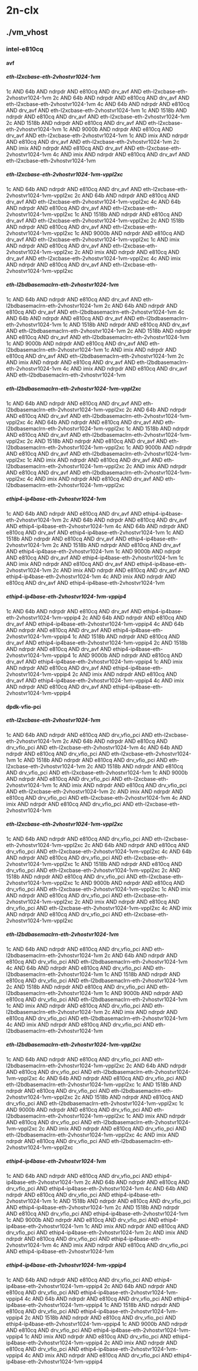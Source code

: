 # 2n-clx
## ./vm_vhost
### intel-e810cq
#### avf
##### eth-l2xcbase-eth-2vhostvr1024-1vm
1c AND 64b AND ndrpdr AND e810cq AND drv_avf AND eth-l2xcbase-eth-2vhostvr1024-1vm
2c AND 64b AND ndrpdr AND e810cq AND drv_avf AND eth-l2xcbase-eth-2vhostvr1024-1vm
4c AND 64b AND ndrpdr AND e810cq AND drv_avf AND eth-l2xcbase-eth-2vhostvr1024-1vm
1c AND 1518b AND ndrpdr AND e810cq AND drv_avf AND eth-l2xcbase-eth-2vhostvr1024-1vm
2c AND 1518b AND ndrpdr AND e810cq AND drv_avf AND eth-l2xcbase-eth-2vhostvr1024-1vm
1c AND 9000b AND ndrpdr AND e810cq AND drv_avf AND eth-l2xcbase-eth-2vhostvr1024-1vm
1c AND imix AND ndrpdr AND e810cq AND drv_avf AND eth-l2xcbase-eth-2vhostvr1024-1vm
2c AND imix AND ndrpdr AND e810cq AND drv_avf AND eth-l2xcbase-eth-2vhostvr1024-1vm
4c AND imix AND ndrpdr AND e810cq AND drv_avf AND eth-l2xcbase-eth-2vhostvr1024-1vm
##### eth-l2xcbase-eth-2vhostvr1024-1vm-vppl2xc
1c AND 64b AND ndrpdr AND e810cq AND drv_avf AND eth-l2xcbase-eth-2vhostvr1024-1vm-vppl2xc
2c AND 64b AND ndrpdr AND e810cq AND drv_avf AND eth-l2xcbase-eth-2vhostvr1024-1vm-vppl2xc
4c AND 64b AND ndrpdr AND e810cq AND drv_avf AND eth-l2xcbase-eth-2vhostvr1024-1vm-vppl2xc
1c AND 1518b AND ndrpdr AND e810cq AND drv_avf AND eth-l2xcbase-eth-2vhostvr1024-1vm-vppl2xc
2c AND 1518b AND ndrpdr AND e810cq AND drv_avf AND eth-l2xcbase-eth-2vhostvr1024-1vm-vppl2xc
1c AND 9000b AND ndrpdr AND e810cq AND drv_avf AND eth-l2xcbase-eth-2vhostvr1024-1vm-vppl2xc
1c AND imix AND ndrpdr AND e810cq AND drv_avf AND eth-l2xcbase-eth-2vhostvr1024-1vm-vppl2xc
2c AND imix AND ndrpdr AND e810cq AND drv_avf AND eth-l2xcbase-eth-2vhostvr1024-1vm-vppl2xc
4c AND imix AND ndrpdr AND e810cq AND drv_avf AND eth-l2xcbase-eth-2vhostvr1024-1vm-vppl2xc
##### eth-l2bdbasemaclrn-eth-2vhostvr1024-1vm
1c AND 64b AND ndrpdr AND e810cq AND drv_avf AND eth-l2bdbasemaclrn-eth-2vhostvr1024-1vm
2c AND 64b AND ndrpdr AND e810cq AND drv_avf AND eth-l2bdbasemaclrn-eth-2vhostvr1024-1vm
4c AND 64b AND ndrpdr AND e810cq AND drv_avf AND eth-l2bdbasemaclrn-eth-2vhostvr1024-1vm
1c AND 1518b AND ndrpdr AND e810cq AND drv_avf AND eth-l2bdbasemaclrn-eth-2vhostvr1024-1vm
2c AND 1518b AND ndrpdr AND e810cq AND drv_avf AND eth-l2bdbasemaclrn-eth-2vhostvr1024-1vm
1c AND 9000b AND ndrpdr AND e810cq AND drv_avf AND eth-l2bdbasemaclrn-eth-2vhostvr1024-1vm
1c AND imix AND ndrpdr AND e810cq AND drv_avf AND eth-l2bdbasemaclrn-eth-2vhostvr1024-1vm
2c AND imix AND ndrpdr AND e810cq AND drv_avf AND eth-l2bdbasemaclrn-eth-2vhostvr1024-1vm
4c AND imix AND ndrpdr AND e810cq AND drv_avf AND eth-l2bdbasemaclrn-eth-2vhostvr1024-1vm
##### eth-l2bdbasemaclrn-eth-2vhostvr1024-1vm-vppl2xc
1c AND 64b AND ndrpdr AND e810cq AND drv_avf AND eth-l2bdbasemaclrn-eth-2vhostvr1024-1vm-vppl2xc
2c AND 64b AND ndrpdr AND e810cq AND drv_avf AND eth-l2bdbasemaclrn-eth-2vhostvr1024-1vm-vppl2xc
4c AND 64b AND ndrpdr AND e810cq AND drv_avf AND eth-l2bdbasemaclrn-eth-2vhostvr1024-1vm-vppl2xc
1c AND 1518b AND ndrpdr AND e810cq AND drv_avf AND eth-l2bdbasemaclrn-eth-2vhostvr1024-1vm-vppl2xc
2c AND 1518b AND ndrpdr AND e810cq AND drv_avf AND eth-l2bdbasemaclrn-eth-2vhostvr1024-1vm-vppl2xc
1c AND 9000b AND ndrpdr AND e810cq AND drv_avf AND eth-l2bdbasemaclrn-eth-2vhostvr1024-1vm-vppl2xc
1c AND imix AND ndrpdr AND e810cq AND drv_avf AND eth-l2bdbasemaclrn-eth-2vhostvr1024-1vm-vppl2xc
2c AND imix AND ndrpdr AND e810cq AND drv_avf AND eth-l2bdbasemaclrn-eth-2vhostvr1024-1vm-vppl2xc
4c AND imix AND ndrpdr AND e810cq AND drv_avf AND eth-l2bdbasemaclrn-eth-2vhostvr1024-1vm-vppl2xc
##### ethip4-ip4base-eth-2vhostvr1024-1vm
1c AND 64b AND ndrpdr AND e810cq AND drv_avf AND ethip4-ip4base-eth-2vhostvr1024-1vm
2c AND 64b AND ndrpdr AND e810cq AND drv_avf AND ethip4-ip4base-eth-2vhostvr1024-1vm
4c AND 64b AND ndrpdr AND e810cq AND drv_avf AND ethip4-ip4base-eth-2vhostvr1024-1vm
1c AND 1518b AND ndrpdr AND e810cq AND drv_avf AND ethip4-ip4base-eth-2vhostvr1024-1vm
2c AND 1518b AND ndrpdr AND e810cq AND drv_avf AND ethip4-ip4base-eth-2vhostvr1024-1vm
1c AND 9000b AND ndrpdr AND e810cq AND drv_avf AND ethip4-ip4base-eth-2vhostvr1024-1vm
1c AND imix AND ndrpdr AND e810cq AND drv_avf AND ethip4-ip4base-eth-2vhostvr1024-1vm
2c AND imix AND ndrpdr AND e810cq AND drv_avf AND ethip4-ip4base-eth-2vhostvr1024-1vm
4c AND imix AND ndrpdr AND e810cq AND drv_avf AND ethip4-ip4base-eth-2vhostvr1024-1vm
##### ethip4-ip4base-eth-2vhostvr1024-1vm-vppip4
1c AND 64b AND ndrpdr AND e810cq AND drv_avf AND ethip4-ip4base-eth-2vhostvr1024-1vm-vppip4
2c AND 64b AND ndrpdr AND e810cq AND drv_avf AND ethip4-ip4base-eth-2vhostvr1024-1vm-vppip4
4c AND 64b AND ndrpdr AND e810cq AND drv_avf AND ethip4-ip4base-eth-2vhostvr1024-1vm-vppip4
1c AND 1518b AND ndrpdr AND e810cq AND drv_avf AND ethip4-ip4base-eth-2vhostvr1024-1vm-vppip4
2c AND 1518b AND ndrpdr AND e810cq AND drv_avf AND ethip4-ip4base-eth-2vhostvr1024-1vm-vppip4
1c AND 9000b AND ndrpdr AND e810cq AND drv_avf AND ethip4-ip4base-eth-2vhostvr1024-1vm-vppip4
1c AND imix AND ndrpdr AND e810cq AND drv_avf AND ethip4-ip4base-eth-2vhostvr1024-1vm-vppip4
2c AND imix AND ndrpdr AND e810cq AND drv_avf AND ethip4-ip4base-eth-2vhostvr1024-1vm-vppip4
4c AND imix AND ndrpdr AND e810cq AND drv_avf AND ethip4-ip4base-eth-2vhostvr1024-1vm-vppip4
#### dpdk-vfio-pci
##### eth-l2xcbase-eth-2vhostvr1024-1vm
1c AND 64b AND ndrpdr AND e810cq AND drv_vfio_pci AND eth-l2xcbase-eth-2vhostvr1024-1vm
2c AND 64b AND ndrpdr AND e810cq AND drv_vfio_pci AND eth-l2xcbase-eth-2vhostvr1024-1vm
4c AND 64b AND ndrpdr AND e810cq AND drv_vfio_pci AND eth-l2xcbase-eth-2vhostvr1024-1vm
1c AND 1518b AND ndrpdr AND e810cq AND drv_vfio_pci AND eth-l2xcbase-eth-2vhostvr1024-1vm
2c AND 1518b AND ndrpdr AND e810cq AND drv_vfio_pci AND eth-l2xcbase-eth-2vhostvr1024-1vm
1c AND 9000b AND ndrpdr AND e810cq AND drv_vfio_pci AND eth-l2xcbase-eth-2vhostvr1024-1vm
1c AND imix AND ndrpdr AND e810cq AND drv_vfio_pci AND eth-l2xcbase-eth-2vhostvr1024-1vm
2c AND imix AND ndrpdr AND e810cq AND drv_vfio_pci AND eth-l2xcbase-eth-2vhostvr1024-1vm
4c AND imix AND ndrpdr AND e810cq AND drv_vfio_pci AND eth-l2xcbase-eth-2vhostvr1024-1vm
##### eth-l2xcbase-eth-2vhostvr1024-1vm-vppl2xc
1c AND 64b AND ndrpdr AND e810cq AND drv_vfio_pci AND eth-l2xcbase-eth-2vhostvr1024-1vm-vppl2xc
2c AND 64b AND ndrpdr AND e810cq AND drv_vfio_pci AND eth-l2xcbase-eth-2vhostvr1024-1vm-vppl2xc
4c AND 64b AND ndrpdr AND e810cq AND drv_vfio_pci AND eth-l2xcbase-eth-2vhostvr1024-1vm-vppl2xc
1c AND 1518b AND ndrpdr AND e810cq AND drv_vfio_pci AND eth-l2xcbase-eth-2vhostvr1024-1vm-vppl2xc
2c AND 1518b AND ndrpdr AND e810cq AND drv_vfio_pci AND eth-l2xcbase-eth-2vhostvr1024-1vm-vppl2xc
1c AND 9000b AND ndrpdr AND e810cq AND drv_vfio_pci AND eth-l2xcbase-eth-2vhostvr1024-1vm-vppl2xc
1c AND imix AND ndrpdr AND e810cq AND drv_vfio_pci AND eth-l2xcbase-eth-2vhostvr1024-1vm-vppl2xc
2c AND imix AND ndrpdr AND e810cq AND drv_vfio_pci AND eth-l2xcbase-eth-2vhostvr1024-1vm-vppl2xc
4c AND imix AND ndrpdr AND e810cq AND drv_vfio_pci AND eth-l2xcbase-eth-2vhostvr1024-1vm-vppl2xc
##### eth-l2bdbasemaclrn-eth-2vhostvr1024-1vm
1c AND 64b AND ndrpdr AND e810cq AND drv_vfio_pci AND eth-l2bdbasemaclrn-eth-2vhostvr1024-1vm
2c AND 64b AND ndrpdr AND e810cq AND drv_vfio_pci AND eth-l2bdbasemaclrn-eth-2vhostvr1024-1vm
4c AND 64b AND ndrpdr AND e810cq AND drv_vfio_pci AND eth-l2bdbasemaclrn-eth-2vhostvr1024-1vm
1c AND 1518b AND ndrpdr AND e810cq AND drv_vfio_pci AND eth-l2bdbasemaclrn-eth-2vhostvr1024-1vm
2c AND 1518b AND ndrpdr AND e810cq AND drv_vfio_pci AND eth-l2bdbasemaclrn-eth-2vhostvr1024-1vm
1c AND 9000b AND ndrpdr AND e810cq AND drv_vfio_pci AND eth-l2bdbasemaclrn-eth-2vhostvr1024-1vm
1c AND imix AND ndrpdr AND e810cq AND drv_vfio_pci AND eth-l2bdbasemaclrn-eth-2vhostvr1024-1vm
2c AND imix AND ndrpdr AND e810cq AND drv_vfio_pci AND eth-l2bdbasemaclrn-eth-2vhostvr1024-1vm
4c AND imix AND ndrpdr AND e810cq AND drv_vfio_pci AND eth-l2bdbasemaclrn-eth-2vhostvr1024-1vm
##### eth-l2bdbasemaclrn-eth-2vhostvr1024-1vm-vppl2xc
1c AND 64b AND ndrpdr AND e810cq AND drv_vfio_pci AND eth-l2bdbasemaclrn-eth-2vhostvr1024-1vm-vppl2xc
2c AND 64b AND ndrpdr AND e810cq AND drv_vfio_pci AND eth-l2bdbasemaclrn-eth-2vhostvr1024-1vm-vppl2xc
4c AND 64b AND ndrpdr AND e810cq AND drv_vfio_pci AND eth-l2bdbasemaclrn-eth-2vhostvr1024-1vm-vppl2xc
1c AND 1518b AND ndrpdr AND e810cq AND drv_vfio_pci AND eth-l2bdbasemaclrn-eth-2vhostvr1024-1vm-vppl2xc
2c AND 1518b AND ndrpdr AND e810cq AND drv_vfio_pci AND eth-l2bdbasemaclrn-eth-2vhostvr1024-1vm-vppl2xc
1c AND 9000b AND ndrpdr AND e810cq AND drv_vfio_pci AND eth-l2bdbasemaclrn-eth-2vhostvr1024-1vm-vppl2xc
1c AND imix AND ndrpdr AND e810cq AND drv_vfio_pci AND eth-l2bdbasemaclrn-eth-2vhostvr1024-1vm-vppl2xc
2c AND imix AND ndrpdr AND e810cq AND drv_vfio_pci AND eth-l2bdbasemaclrn-eth-2vhostvr1024-1vm-vppl2xc
4c AND imix AND ndrpdr AND e810cq AND drv_vfio_pci AND eth-l2bdbasemaclrn-eth-2vhostvr1024-1vm-vppl2xc
##### ethip4-ip4base-eth-2vhostvr1024-1vm
1c AND 64b AND ndrpdr AND e810cq AND drv_vfio_pci AND ethip4-ip4base-eth-2vhostvr1024-1vm
2c AND 64b AND ndrpdr AND e810cq AND drv_vfio_pci AND ethip4-ip4base-eth-2vhostvr1024-1vm
4c AND 64b AND ndrpdr AND e810cq AND drv_vfio_pci AND ethip4-ip4base-eth-2vhostvr1024-1vm
1c AND 1518b AND ndrpdr AND e810cq AND drv_vfio_pci AND ethip4-ip4base-eth-2vhostvr1024-1vm
2c AND 1518b AND ndrpdr AND e810cq AND drv_vfio_pci AND ethip4-ip4base-eth-2vhostvr1024-1vm
1c AND 9000b AND ndrpdr AND e810cq AND drv_vfio_pci AND ethip4-ip4base-eth-2vhostvr1024-1vm
1c AND imix AND ndrpdr AND e810cq AND drv_vfio_pci AND ethip4-ip4base-eth-2vhostvr1024-1vm
2c AND imix AND ndrpdr AND e810cq AND drv_vfio_pci AND ethip4-ip4base-eth-2vhostvr1024-1vm
4c AND imix AND ndrpdr AND e810cq AND drv_vfio_pci AND ethip4-ip4base-eth-2vhostvr1024-1vm
##### ethip4-ip4base-eth-2vhostvr1024-1vm-vppip4
1c AND 64b AND ndrpdr AND e810cq AND drv_vfio_pci AND ethip4-ip4base-eth-2vhostvr1024-1vm-vppip4
2c AND 64b AND ndrpdr AND e810cq AND drv_vfio_pci AND ethip4-ip4base-eth-2vhostvr1024-1vm-vppip4
4c AND 64b AND ndrpdr AND e810cq AND drv_vfio_pci AND ethip4-ip4base-eth-2vhostvr1024-1vm-vppip4
1c AND 1518b AND ndrpdr AND e810cq AND drv_vfio_pci AND ethip4-ip4base-eth-2vhostvr1024-1vm-vppip4
2c AND 1518b AND ndrpdr AND e810cq AND drv_vfio_pci AND ethip4-ip4base-eth-2vhostvr1024-1vm-vppip4
1c AND 9000b AND ndrpdr AND e810cq AND drv_vfio_pci AND ethip4-ip4base-eth-2vhostvr1024-1vm-vppip4
1c AND imix AND ndrpdr AND e810cq AND drv_vfio_pci AND ethip4-ip4base-eth-2vhostvr1024-1vm-vppip4
2c AND imix AND ndrpdr AND e810cq AND drv_vfio_pci AND ethip4-ip4base-eth-2vhostvr1024-1vm-vppip4
4c AND imix AND ndrpdr AND e810cq AND drv_vfio_pci AND ethip4-ip4base-eth-2vhostvr1024-1vm-vppip4
